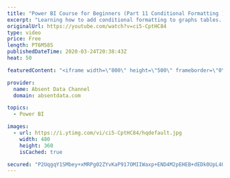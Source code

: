 ```yaml
---
title: "Power BI Course for Beginners (Part 11 Conditional Formatting )"
excerpt: "Learning how to add conditional formatting to graphs tables. Utilize colors and icons to deliver quick insights"
originalUrl: https://youtube.com/watch?v=ci5-CptHC84
type: video
price: Free
length: PT6M58S
publishedDateTime: 2020-03-24T20:38:43Z
heat: 50

featuredContent: "<iframe width=\"800\" height=\"500\" frameborder=\"0\" src=\"https://www.youtube.com/embed/ci5-CptHC84\" allow=\"accelerometer; autoplay; encrypted-media; gyroscope; picture-in-picture\" allowfullscreen></iframe>"

provider:
  name: Absent Data Channel
  domain: absentdata.com

topics:
  - Power BI

images:
  - url: https://i.ytimg.com/vi/ci5-CptHC84/hqdefault.jpg
    width: 480
    height: 360
    isCached: true

secured: "P2UqgqY1SMbey+xMRPg02ZYvKaP917OMIIWaxp+END4M2pEHEB+dEDk0UpL4Q2Rv0g5aaHHSvqWKTH01dnawpWqgs0wW7gsoVo2zVa93Onkr2BV3YEnwkeNoNKjnHxrhLfKploHHi3J+ExpankFVRqa15Lr1wgF31b5+tlfADRQf6VB4t1Lx5UVjfGVZVxGdS9o5fEoob3a8Kz3p8poz/+lCXCniP2t/3jKziQE+FvrQrid2E5biRP49UrJdNNDXnLa1oFElD4N4NnbhndvmY7J3q6BeTXNaCgqkqrYmS+akGxZYo5Ox0Iqurpuy3/uUJ7F2IKlYpEwTTV04OohDy/L45FikiUPY8cE3WiGCNC7Z2fyz5cnS19vWiF8bsQq7gUYYGVLJXBkJBOwXmwnzy2WKDfzfLyzrcEFuIGl7U/0=;5V3K65dVsLQUFgHcuuzqNg=="
---
```


